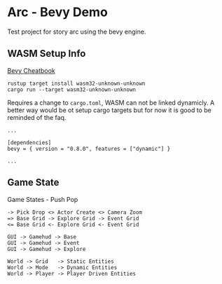# Arc - Bevy Demo

Test project for story arc using the bevy engine.

## WASM Setup Info

[Bevy Cheatbook](https://bevy-cheatbook.github.io/platforms/wasm.html)

~~~
rustup target install wasm32-unknown-unknown
cargo run --target wasm32-unknown-unknown
~~~

Requires a change to `cargo.toml`, WASM can not be linked dynamicly. A better way would be ot setup cargo targets but for now it is good to be reminded of the faq.
~~~
...

[dependencies]
bevy = { version = "0.8.0", features = ["dynamic"] }

...
~~~

## Game State

Game States - Push Pop
~~~
-> Pick Drop <> Actor Create <> Camera Zoom
=> Base Grid -> Explore Grid -> Event Grid
<= Base Grid <- Explore Grid <- Event Grid
~~~

~~~
GUI -> Gamehud -> Base
GUI -> Gamehud -> Event
GUI -> Gamehud -> Explore

World -> Grid   -> Static Entities
World -> Mode   -> Dynamic Entities
World -> Player -> Player Driven Entities
~~~

